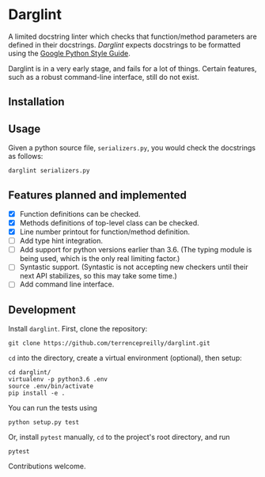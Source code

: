 # Darglint

A limited docstring linter which checks that function/method parameters
are defined in their docstrings.  *Darglint* expects docstrings to be
formatted using the [Google Python Style Guide](https://google.github.io/styleguide/pyguide.html).

Darglint is in a very early stage, and fails for a lot of things.
Certain features, such as a robust command-line interface, still
do not exist.

## Installation


## Usage

Given a python source file, `serializers.py`, you would check the docstrings
as follows:

```
darglint serializers.py
```

## Features planned and implemented

- [x] Function definitions can be checked.
- [x] Methods definitions of top-level class can be checked.
- [x] Line number printout for function/method definition.
- [ ] Add type hint integration.
- [ ] Add support for python versions earlier than 3.6.
(The typing module is being used, which is the only real
limiting factor.)
- [ ] Syntastic support. (Syntastic is not accepting new checkers until
their next API stabilizes, so this may take some time.)
- [ ] Add command line interface.

## Development

Install `darglint`. First, clone the repository:

```
git clone https://github.com/terrencepreilly/darglint.git
```

`cd` into the directory, create a virtual environment (optional), then setup:

```
cd darglint/
virtualenv -p python3.6 .env
source .env/bin/activate
pip install -e .
```

You can run the tests using

```
python setup.py test
```

Or, install `pytest` manually, `cd` to the project's root directory,
and run

```
pytest
```

Contributions welcome.
